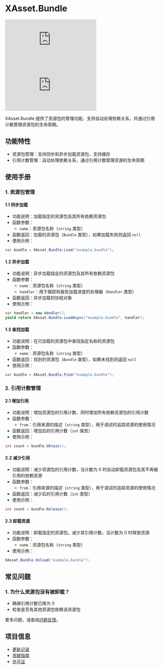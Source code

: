 # XAsset.Bundle

[![Version](https://img.shields.io/npm/v/ep.u3d.res)](https://www.npmjs.com/package/ep.u3d.res)
[![Downloads](https://img.shields.io/npm/dm/ep.u3d.res)](https://www.npmjs.com/package/ep.u3d.res)

XAsset.Bundle 提供了资源包的管理功能，支持自动处理依赖关系，并通过引用计数管理资源包的生命周期。

## 功能特性

- 资源包管理：支持同步和异步加载资源包，支持缓存
- 引用计数管理：自动处理依赖关系，通过引用计数管理资源的生命周期

## 使用手册

### 1. 资源包管理

#### 1.1 同步加载
- 功能说明：加载指定的资源包及其所有依赖资源包
- 函数参数：
  - `name`：资源包名称（`string` 类型）
- 函数返回：加载的资源包（`Bundle` 类型），如果加载失败则返回 `null`
- 使用示例：
```csharp
var bundle = XAsset.Bundle.Load("example.bundle");
```

#### 1.2 异步加载
- 功能说明：异步加载指定的资源包及其所有依赖资源包
- 函数参数：
  - `name`：资源包名称（`string` 类型）
  - `handler`：用于跟踪和报告加载进度的处理器（`Handler` 类型）
- 函数返回：异步加载的协程对象
- 使用示例：
```csharp
var handler = new Handler();
yield return XAsset.Bundle.LoadAsync("example.bundle", handler);
```

#### 1.3 查找加载
- 功能说明：在已加载的资源包中查找指定名称的资源包
- 函数参数：
  - `name`：资源包名称（`string` 类型）
- 函数返回：找到的资源包（`Bundle` 类型），如果未找到则返回 `null`
- 使用示例：
```csharp
var bundle = XAsset.Bundle.Find("example.bundle");
```

### 2. 引用计数管理

#### 2.1 增加引用
- 功能说明：增加资源包的引用计数，同时增加所有依赖资源包的引用计数
- 函数参数：
  - `from`：引用来源的描述（`string` 类型），用于调试时追踪资源的使用情况
- 函数返回：增加后的引用计数（`int` 类型）
- 使用示例：
```csharp
int count = bundle.Obtain();
```

#### 2.2 减少引用
- 功能说明：减少资源包的引用计数，当计数为 0 时自动卸载资源包及其不再被引用的依赖资源
- 函数参数：
  - `from`：引用来源的描述（`string` 类型），用于调试时追踪资源的使用情况
- 函数返回：减少后的引用计数（`int` 类型）
- 使用示例：
```csharp
int count = bundle.Release();
```

#### 2.3 卸载资源
- 功能说明：卸载指定的资源包，减少其引用计数，当计数为 0 时释放资源
- 函数参数：
  - `name`：资源包名称（`string` 类型）
- 使用示例：
```csharp
XAsset.Bundle.Unload("example.bundle");
```

## 常见问题

### 1. 为什么资源包没有被卸载？
- 确保引用计数已降为 0
- 检查是否有其他资源包依赖该资源包

更多问题，请查阅[问题反馈](../CONTRIBUTING.md#问题反馈)。

## 项目信息

- [更新记录](../CHANGELOG.md)
- [贡献指南](../CONTRIBUTING.md)
- [许可证](../LICENSE)